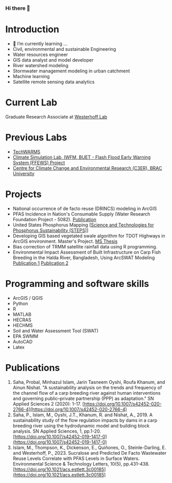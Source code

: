 ### Hi there 👋

# Introduction

- 🌱 I’m currently learning ...
- Civil, environmental and sustainable Engineering
- Water resources engineer
- GIS data analyst and model developer
- River watershed modeling
- Stormwater management modeling in urban catchment
- Machine learning
- Satellite remote sensing data analytics

# Current Lab
Graduate Research Associate at [Westerhoff Lab](https://westerhoff.engineering.asu.edu/)

# Previous Labs
- [TechWARMS](https://www.techwarms.org/old-team)
- [Climate Simulation Lab, IWFM, BUET - Flash Flood Early Warning System (FFEWS) Project](https://ffews.github.io/about.html)
- [Centre for Climate Change and Environmental Research (C3ER), BRAC University](https://www.bracu.ac.bd/academics/centres-and-initiatives/c3er)

# Projects

- National occurrence of de facto reuse (DRINCS) modeling in ArcGIS
- PFAS Incidence in Nation's Consumable Supply (Water Research Foundation Project - 5082). [Publication](https://doi.org/10.1021/acs.estlett.3c00185)
- United States Phosphorus Mapping [[Science and Technologies for Phosphorus Sustainability (STEPS)](https://steps-center.org/)]
- Developing GIS based vegetated swale algorithm for TDOT Highways in ArcGIS environment. Master's Project. [MS Thesis](http://login.ezproxy1.lib.asu.edu/login?url=https://www.proquest.com/dissertations-theses/development-gis-based-algorithm-delineate-median/docview/2445995494/se-2?accountid=4485)
- Bias correction of TRMM satellite rainfall data using R programming.
- Environmental Impact Assessment of Built Infrastructure on Carp Fish Breeding in the Halda River, Bangladesh, Using ArcSWAT Modeling [Publication 1](https://doi.org/10.1007/s42452-020-2766-4) [Publication 2](https://doi.org/10.1007/s42452-019-1417-0)

# Programming and software skills

- ArcGIS / QGIS
- Python
- R
- MATLAB
- HECRAS
- HECHMS
- Soil and Water Assessment Tool (SWAT)
- EPA SWMM
- AutoCAD
- Latex

# Publications
1. Saha, Probal, Minhazul Islam, Jarin Tasneem Oyshi, Roufa Khanum, and Ainun Nishat. "A sustainability analysis on the trends and frequency of the channel flow of a carp breeding river against human interventions and governing public–private partnership (PPP) as adaptation." SN Applied Sciences 2 (2020): 1-17. [https://doi.org/10.1007/s42452-020-2766-4](https://doi.org/10.1007/s42452-020-2766-4)
2. Saha, P., Islam, M., Oyshi, J.T., Khanum, R. and Nishat, A., 2019. A sustainability study of the flow regulation impacts by dams in a carp breeding river using the hydrodynamic model and building block analysis. SN Applied Sciences, 1, pp.1-20. [https://doi.org/10.1007/s42452-019-1417-0](https://doi.org/10.1007/s42452-019-1417-0)
3. Islam, M., Thompson, K., Dickenson, E., Quiñones, O., Steinle-Darling, E. and Westerhoff, P., 2023. Sucralose and Predicted De Facto Wastewater Reuse Levels Correlate with PFAS Levels in Surface Waters. Environmental Science & Technology Letters, 10(5), pp.431-438. [https://doi.org/10.1021/acs.estlett.3c00185](https://doi.org/10.1021/acs.estlett.3c00185)
